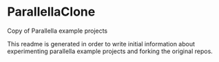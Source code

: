 ParallellaClone
===============

Copy of Parallella example projects 

This readme is generated in order to write initial information about experimenting parallella example projects and forking the original repos.

